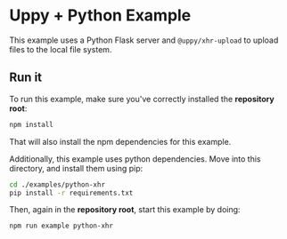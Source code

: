 # Uppy + Python Example

This example uses a Python Flask server and `@uppy/xhr-upload` to upload files to the local file system.

## Run it

To run this example, make sure you've correctly installed the **repository root**:
```bash
npm install
```
That will also install the npm dependencies for this example.

Additionally, this example uses python dependencies. Move into this directory, and install them using pip:
```bash
cd ./examples/python-xhr
pip install -r requirements.txt
```

Then, again in the **repository root**, start this example by doing:
```bash
npm run example python-xhr
```
